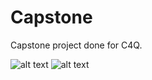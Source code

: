 # Capstone

Capstone project done for C4Q.

![alt text](http://gfycat.com/leftmetallicblackfly)
![alt text](http://gfycat.com/AllGreedyGrouse)
